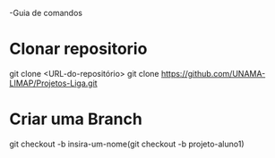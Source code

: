 -Guia de comandos 

# Clonar repositorio 

git clone <URL-do-repositório>
git clone https://github.com/UNAMA-LIMAP/Projetos-Liga.git


# Criar uma Branch

git checkout -b insira-um-nome(git checkout -b projeto-aluno1)
